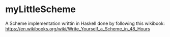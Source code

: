 # myLittleScheme
A Scheme implementation writtin in Haskell 
done by following this wikibook: https://en.wikibooks.org/wiki/Write_Yourself_a_Scheme_in_48_Hours
